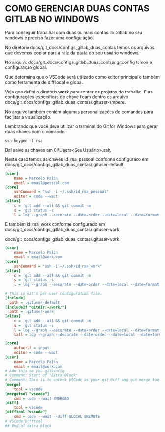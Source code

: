 # COMO GERENCIAR DUAS CONTAS GITLAB NO WINDOWS

Para conseguir trabalhar com duas ou mais contas do Gitlab no seu windows é preciso fazer uma configuração.

No diretório docs/git_docs/configs_gitlab_duas_contas
temos os arquivos que devemos copiar para a raíz da pasta do seu usuário windows.

No arquivo docs/git_docs/configs_gitlab_duas_contas/.gitconfig temos a configuração global.

Que determina que o VSCode será utilizado como editor principal e também como ferramenta de diff local e global.

Veja que defini o diretório **work** para conter os projetos do trabalho. E as configurações específicas de chave ficam dentro do arquivo docs/git_docs/configs_gitlab_duas_contas/.gituser-ampere.

No arquivo também contém algumas personalizações de comandos para facilitar a visualização.

Lembrando que você deve utilizar o terminal do Git for Windows para gerar
duas chaves com o comando:

```
ssh-keygen -t rsa
```

Daí salve as chaves em C:\Users\<Seu Usuário>\.ssh.

Neste caso temos as chaves id_rsa_pessoal conforme configurado
em docs/git_docs/configs_gitlab_duas_contas/.gituser-default:


```ini
[user]
	name = Marcelo Palin
	email = email@pessoal.com
[core]
	sshCommand = "ssh -i ~/.ssh/id_rsa_pessoal"
	editor = code --wait
[alias]
	c = !git add --all && git commit -m
	s = !git status -s
	l = log --graph --decorate --date-order --date=local --date=format:'%y-%M-%d %H:%M:%S' --pretty=format:'%Cred%h%Creset -%C(yellow)%d%Creset %s %Cgreen(%cr) %Cgreen(%cd) %C(auto)%d %C(bold blue)<%an>%Creset'  --max-count=10 --abbrev-commit
```

E também id_rsa_work conforme configurado em docs/git_docs/configs_gitlab_duas_contas/.gituser-work


docs/git_docs/configs_gitlab_duas_contas/.gituser-work
```ini
[user]
	name = Marcelo Palin
	email = email@work.com
[core]
	sshCommand = "ssh -i ~/.ssh/id_rsa_work"
[alias]
	c = !git add --all && git commit -m
	s = !git status -s
	l = log --graph --decorate --date-order --date=local --date=format:'%y-%M-%d %H:%M:%S' --pretty=format:'%Cred%h%Creset -%C(yellow)%d%Creset %s %Cgreen(%cr) %Cgreen(%cd) %C(auto)%d %C(bold blue)<%an>%Creset'  --max-count=10 --abbrev-commit
```


```ini
# This is Git's per-user configuration file.
[include]
  path = .gituser-default
[includeIf "gitdir:~/work/"]
  path = .gituser-work
[alias]
	c = !git add --all && git commit -m
	s = !git status -s
	l = log --graph --decorate --date-order --date=local --date=format:'%y-%M-%d %H:%M:%S' --pretty=format:'%Cred%h%Creset -%C(yellow)%d%Creset %s %Cgreen(%cr) %Cgreen(%cd) %C(auto)%d %C(bold blue)<%an>%Creset'  --max-count=10 --abbrev-commit
	lall = log --graph --decorate --date-order --date=local --date=format:'%y-%M-%d %H:%M:%S' --pretty=format:'%Cred%h%Creset -%C(yellow)%d%Creset %s %Cgreen(%cr) %Cgreen(%cd) %C(auto)%d %C(bold blue)<%an>%Creset' --abbrev-commit

[core]
	autocrlf = input
	editor = code --wait
[user]
	name = Marcelo Palin
	email = email@work.com
# Add this to you gitconfig
# Comment: Start of "Extra Block"
# Comment: This is to unlock VSCode as your git diff and git merge tool
[merge]
    tool = vscode
[mergetool "vscode"]
    cmd = code --wait $MERGED
[diff]
    tool = vscode
[difftool "vscode"]
    cmd = code --wait --diff $LOCAL $REMOTE
# VSCode Difftool
## End of extra block
```
